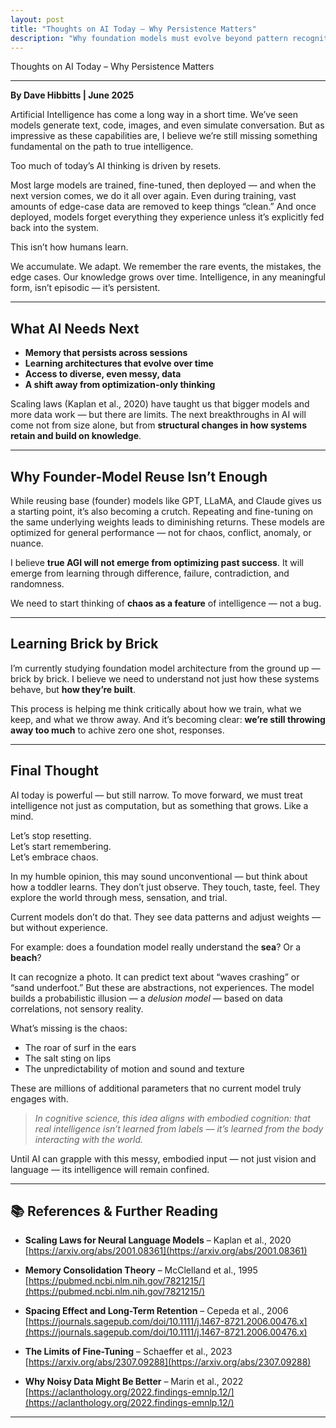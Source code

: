 ```yaml
---
layout: post
title: "Thoughts on AI Today – Why Persistence Matters"
description: "Why foundation models must evolve beyond pattern recognition and embrace memory, messiness, and embodied learning."
---
```


Thoughts on AI Today – Why Persistence Matters

---

**By Dave Hibbitts | June 2025**

Artificial Intelligence has come a long way in a short time. We’ve seen models generate text, code, images, and even simulate conversation. But as impressive as these capabilities are, I believe we’re still missing something fundamental on the path to true intelligence.

Too much of today’s AI thinking is driven by resets.

Most large models are trained, fine-tuned, then deployed — and when the next version comes, we do it all over again. Even during training, vast amounts of edge-case data are removed to keep things “clean.” And once deployed, models forget everything they experience unless it’s explicitly fed back into the system.

This isn’t how humans learn.

We accumulate. We adapt. We remember the rare events, the mistakes, the edge cases. Our knowledge grows over time. Intelligence, in any meaningful form, isn’t episodic — it’s persistent.

---

## What AI Needs Next

- **Memory that persists across sessions**  
- **Learning architectures that evolve over time**  
- **Access to diverse, even messy, data**  
- **A shift away from optimization-only thinking**  

Scaling laws (Kaplan et al., 2020) have taught us that bigger models and more data work — but there are limits. The next breakthroughs in AI will come not from size alone, but from **structural changes in how systems retain and build on knowledge**.

---

## Why Founder-Model Reuse Isn’t Enough

While reusing base (founder) models like GPT, LLaMA, and Claude gives us a starting point, it’s also becoming a crutch. Repeating and fine-tuning on the same underlying weights leads to diminishing returns. These models are optimized for general performance — not for chaos, conflict, anomaly, or nuance.

I believe **true AGI will not emerge from optimizing past success**. It will emerge from learning through difference, failure, contradiction, and randomness.

We need to start thinking of **chaos as a feature** of intelligence — not a bug.

---

## Learning Brick by Brick

I’m currently studying foundation model architecture from the ground up — brick by brick. I believe we need to understand not just how these systems behave, but **how they’re built**.

This process is helping me think critically about how we train, what we keep, and what we throw away. And it’s becoming clear: **we’re still throwing away too much** to achive zero one shot, responses.

---

## Final Thought

AI today is powerful — but still narrow. To move forward, we must treat intelligence not just as computation, but as something that grows. Like a mind.

Let’s stop resetting.  
Let’s start remembering.  
Let’s embrace chaos.  

In my humble opinion, this may sound unconventional — but think about how a toddler learns. They don’t just observe. They touch, taste, feel. They explore the world through mess, sensation, and trial.

Current models don’t do that. They see data patterns and adjust weights — but without experience.  

For example: does a foundation model really understand the **sea**? Or a **beach**?

It can recognize a photo. It can predict text about “waves crashing” or “sand underfoot.” But these are abstractions, not experiences. The model builds a probabilistic illusion — a *delusion model* — based on data correlations, not sensory reality.

What’s missing is the chaos:  
- The roar of surf in the ears  
- The salt sting on lips  
- The unpredictability of motion and sound and texture  

These are millions of additional parameters that no current model truly engages with.

> *In cognitive science, this idea aligns with embodied cognition: that real intelligence isn’t learned from labels — it’s learned from the body interacting with the world.*

Until AI can grapple with this messy, embodied input — not just vision and language — its intelligence will remain confined.

---

## 📚 References & Further Reading

- **Scaling Laws for Neural Language Models** – Kaplan et al., 2020  
  [https://arxiv.org/abs/2001.08361](https://arxiv.org/abs/2001.08361)

- **Memory Consolidation Theory** – McClelland et al., 1995  
  [https://pubmed.ncbi.nlm.nih.gov/7821215/](https://pubmed.ncbi.nlm.nih.gov/7821215/)

- **Spacing Effect and Long-Term Retention** – Cepeda et al., 2006  
  [https://journals.sagepub.com/doi/10.1111/j.1467-8721.2006.00476.x](https://journals.sagepub.com/doi/10.1111/j.1467-8721.2006.00476.x)

- **The Limits of Fine-Tuning** – Schaeffer et al., 2023  
  [https://arxiv.org/abs/2307.09288](https://arxiv.org/abs/2307.09288)

- **Why Noisy Data Might Be Better** – Marin et al., 2022  
  [https://aclanthology.org/2022.findings-emnlp.12/](https://aclanthology.org/2022.findings-emnlp.12/)

---